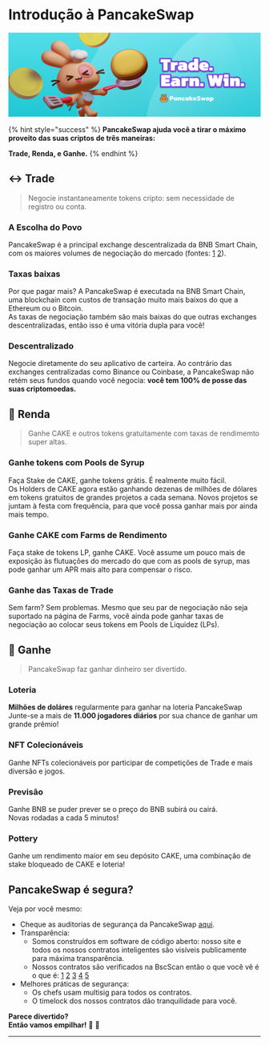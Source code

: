# Introdução à PancakeSwap

![](.gitbook/assets/intro-header.png)

{% hint style="success" %}
**PancakeSwap ajuda você a tirar o máximo proveito das suas criptos de três maneiras:**

**Trade, Renda, e Ganhe.**
{% endhint %}

## ↔️ Trade

> Negocie instantaneamente tokens cripto: sem necessidade de registro ou conta.

### A Escolha do Povo

PancakeSwap é a principal exchange descentralizada da BNB Smart Chain, com os maiores volumes de negociação do mercado (fontes: [1](https://www.coingecko.com/en/exchanges/decentralized) [2](https://coinmarketcap.com/rankings/exchanges/dex/)).

### Taxas baixas

Por que pagar mais? A PancakeSwap é executada na BNB Smart Chain, uma blockchain com custos de transação muito mais baixos do que a Ethereum ou o Bitcoin. \
As taxas de negociação também são mais baixas do que outras exchanges descentralizadas, então isso é uma vitória dupla para você!

### Descentralizado

Negocie diretamente do seu aplicativo de carteira. Ao contrário das exchanges centralizadas como Binance ou Coinbase, a PancakeSwap não retém seus fundos quando você negocia: **você tem 100% de posse das suas criptomoedas.**

## 💸 Renda

> Ganhe CAKE e outros tokens gratuitamente com taxas de rendimemto super altas.

### Ganhe tokens com Pools de Syrup

Faça Stake de CAKE, ganhe tokens grátis. É realmente muito fácil. \
Os Holders de CAKE agora estão ganhando dezenas de milhões de dólares em tokens gratuitos de grandes projetos a cada semana. Novos projetos se juntam à festa com frequência, para que você possa ganhar mais por ainda mais tempo.

### Ganhe CAKE com Farms de Rendimento

Faça stake de tokens LP, ganhe CAKE. Você assume um pouco mais de exposição às flutuações do mercado do que com as pools de syrup, mas pode ganhar um APR mais alto para compensar o risco.

### Ganhe das Taxas de Trade

Sem farm? Sem problemas. Mesmo que seu par de negociação não seja suportado na página de Farms, você ainda pode ganhar taxas de negociação ao colocar seus tokens em Pools de Liquidez (LPs).

## 🎲 Ganhe

> PancakeSwap faz ganhar dinheiro ser divertido.

### Loteria

**Milhões de doláres** regularmente para ganhar na loteria PancakeSwap\
Junte-se a mais de **11.000 jogadores diários** por sua chance de ganhar um grande prêmio!

### NFT Colecionáveis&#x20;

Ganhe NFTs colecionáveis ​​por participar de competições de Trade e mais diversão e jogos.

### Previsão

Ganhe BNB se puder prever se o preço do BNB subirá ou cairá.\
Novas rodadas a cada 5 minutos!

### Pottery

Ganhe um rendimento maior em seu depósito CAKE, uma combinação de stake bloqueado de CAKE e loteria!

## PancakeSwap é segura?

Veja por você mesmo:

* Cheque as auditorias de segurança da PancakeSwap [aqui](readme/auditorias.md).
* Transparência:
  * Somos construídos em software de código aberto: nosso site e todos os nossos contratos inteligentes são visíveis publicamente para máxima transparência.
  * Nossos contratos são verificados na BscScan então o que você vê é o que é: [1](https://bscscan.com/address/0x10ED43C718714eb63d5aA57B78B54704E256024E) [2](https://bscscan.com/address/0x73feaa1ee314f8c655e354234017be2193c9e24e#code) [3](https://bscscan.com/address/0xbcfccbde45ce874adcb698cc183debcf17952812) [4](https://bscscan.com/address/0x1b96b92314c44b159149f7e0303511fb2fc4774f#code) [5](https://bscscan.com/address/0x92E8CeB7eAeD69fB6E4d9dA43F605D2610214E68)
* Melhores práticas de segurança:
  * Os chefs usam multisig para todos os contratos.
  * O timelock dos nossos contratos dão tranquilidade para você.

**Parece divertido?**\
**Então vamos empilhar!** 🐰 🥞

***
